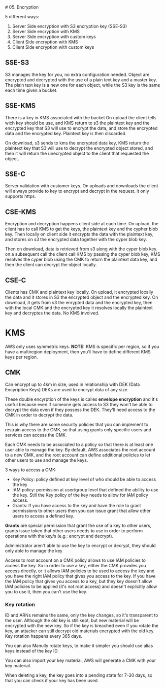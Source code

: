 # 05. Encryption

5 different ways:
1. Server Side encryption with S3 encryption key (SSE-S3)
2. Server Side encryption with KMS
3. Server Side encryption with custom keys
4. Client Side encryption with KMS
5. Client Side encryption with custom keys

## SSE-S3

S3 manages the key for you, no extra configuration needed.
Object are encrypted and decrypted with the use of a plain text key and a master key. The plain text key is a new one for each object,
while the S3 key is the same each time given a bucket.

## SSE-KMS

There is a key in KMS associated with the bucket
On upload the client tells wich key should be use, and KMS return to s3 the plaintext key and the encrypted key
that S3 will use to encrypt the data, and store the encrypted data and the encrypted key. Plaintext key is then discarded.

On download, s3 sends to kms the encrypted data key, KMS return the plaintext key that S3 will use to decrypt the encrypted object stored, and then
it will return the unecrypted object to the client that requested the object.   

## SSE-C
Server validation with customer keys.
On uploads and downloads the client will always provide to key to encrypt and decrypt in the request. It only supports https.

## CSE-KMS
Encryption and decryption happens client side at each time.
On upload, the client has to call KMS to get the keys, the plaintext key and the cypher blob key. Then locally on client side it encrypts the data with the plaintext key, and stores on s3 the encrypted data together with the cyper blob key.

Then on download, data is retrieved from s3 along with the cyper blob key. on a subsequent call the client call KMS by passing the cyper blob key, KMS resolves the cyper blob using the CMK to return the plaintext data key, and then the client can decrypt the object locally.

## CSE-C
Clients has CMK and plaintext key locally.
On upload, it encrypted locally the data and it stores in S3 the encrypted object and the encrypted key.
On download, it gets from s3 the enrypted data and the encrypted key, then with the local CMK and the encrypted key it resolves locally the plaintext key
and decryptes the data.
No KMS involved.

# KMS

AWS only uses symmetric keys.
**NOTE:** KMS is specific per region, so if you have a multiregion deployment, then you'll have to define different KMS keys per region.

## CMK
Can encrypt up to 4km in size, used in relationship with DEK (Data Encyription Keys)
DEKs are used to encrypt data of any size.

These double encyrption of the keys is calles **envelope encryption** and it's useful because even if someone gets access to S3
they won't be able to decrypt the data even if they possess the DEK. They'll need access to the CMK in order to decrypt the data.

This is why there are some security policies that you can implement to restrain access to the CMK, so that using grants only
specific users and services can access the CMK.

Each CMK needs to be associated to a policy so that there is at least one user able to manage the key. By default, AWS associates the root account to a new CMK, and the root account can define additional policies to let other users to use and manage the keys.

3 ways to access a CMK:
* Key Policy: policy defined at key level of who should be able to access the key
* IAM policy: permission at user/group level that defined the ability to use the key. Still the Key policy of the key needs to allow for IAM policy access.
* Grants: If you have access to the key and have the role to grant permissions to other users then you can issue grant that allow other users to access a defined key.

**Grants** are special permission that grant the use of a key to other users, grants issue token that other users needs to use in order to perform operations with the key/s (e.g.: encrypt and decrypt).

Administrator aren't able to use the key to encrypt or decrypt, they should only able to manage the key

Access to root account on a CMK policy allows to use IAM policies to access the key. So in order to use a key, either the CMK provides you access
directly, or it allows IAM policies to be used to access the key and you have the right IAM policy that gives you access to the key. If you have the IAM policy that gives you access to a key, but they key doesn't allow IAM policies to be applied (it's not root access) and doesn't explicitly allow you to use it, then you can't use the key.

### Key rotation
ID and ARNs remains the same, only the key changes, so it's transparent to the user.
Although the old key is still kept, but new material will be encrypted with the new key. So if the key is breached even if you rotate the key, an attacker can still decrypt old materials encrypted with the old key. Key rotation happens every 365 days.

You can also Manully rotate keys, to make it simpler you should use alias keys instead of the key ID.

You can also import your key material, AWS will generate a CMK with your key material.

When deleting a key, the key goes into a pending state for 7-30 days, so that you can check if your key has been used.